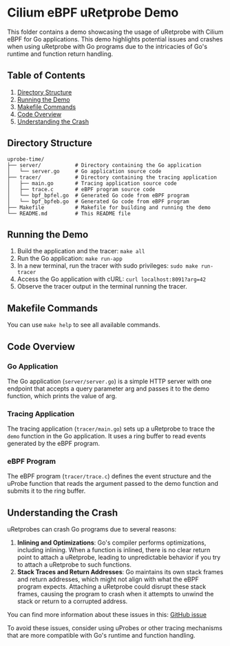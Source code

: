 # Cilium eBPF uRetprobe Demo

This folder contains a demo showcasing the usage of uRetprobe with Cilium eBPF for Go applications.
This demo highlights potential issues and crashes when using uRetprobe with Go programs due to the intricacies of Go's runtime and function return handling.

## Table of Contents
1. [Directory Structure](#directory-structure)
2. [Running the Demo](#running-the-demo)
3. [Makefile Commands](#makefile-commands)
4. [Code Overview](#code-overview)
5. [Understanding the Crash](#understanding-the-crash)

## Directory Structure
```
uprobe-time/
├── server/           # Directory containing the Go application
│   └── server.go     # Go application source code
├── tracer/           # Directory containing the tracing application
│   ├── main.go       # Tracing application source code
│   ├── trace.c       # eBPF program source code
│   └── bpf_bpfel.go  # Generated Go code from eBPF program
│   └── bpf_bpfeb.go  # Generated Go code from eBPF program
├── Makefile          # Makefile for building and running the demo
└── README.md         # This README file
```

## Running the Demo
1.	Build the application and the tracer:
    ``make all``
2. Run the Go application:
   ``make run-app``
3. In a new terminal, run the tracer with sudo privileges:
   ``sudo make run-tracer``
4. Access the Go application with cURL:
   ``curl localhost:8091?arg=42``
5. Observe the tracer output in the terminal running the tracer.

## Makefile Commands
You can use `make help` to see all available commands.

## Code Overview

### Go Application
The Go application (`server/server.go`) is a simple HTTP server with one endpoint that accepts a query parameter arg and passes it to the demo function, which prints the value of arg.

### Tracing Application
The tracing application (`tracer/main.go`) sets up a uRetprobe to trace the `demo` function in the Go application. It uses a ring buffer to read events generated by the eBPF program.

### eBPF Program
The eBPF program (`tracer/trace.c`) defines the event structure and the uProbe function that reads the argument passed to the demo function and submits it to the ring buffer.

## Understanding the Crash
uRetprobes can crash Go programs due to several reasons:
1. **Inlining and Optimizations**: Go's compiler performs optimizations, including inlining. When a function is inlined, there is no clear return point to attach a uRetprobe, leading to unpredictable behavior if you try to attach a uRetprobe to such functions.
2. **Stack Traces and Return Addresses**: Go maintains its own stack frames and return addresses, which might not align with what the eBPF program expects. Attaching a uRetprobe could disrupt these stack frames, causing the program to crash when it attempts to unwind the stack or return to a corrupted address.

You can find more information about these issues in this: [GitHub issue](https://github.com/iovisor/bcc/issues/1320)

To avoid these issues, consider using uProbes or other tracing mechanisms that are more compatible with Go's runtime and function handling.
